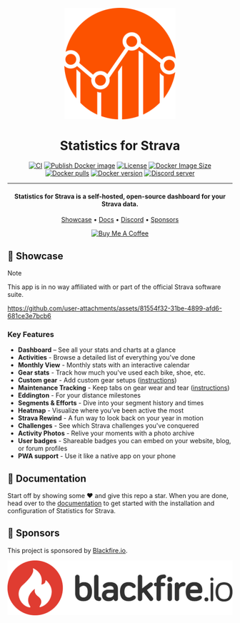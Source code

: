 <p align="center">
  <img src="public/assets/images/logo.svg" width="250" alt="Logo" >
</p>

<h1 align="center">Statistics for Strava</h1>

<p align="center">
<a href="https://github.com/robiningelbrecht/statistics-for-strava/actions/workflows/ci.yml"><img src="https://github.com/robiningelbrecht/statistics-for-strava/actions/workflows/ci.yml/badge.svg" alt="CI"></a>
<a href="https://github.com/robiningelbrecht/statistics-for-strava/actions/workflows/docker-image.yml"><img src="https://github.com/robiningelbrecht/statistics-for-strava/actions/workflows/docker-image.yml/badge.svg" alt="Publish Docker image"></a>
<a href="https://raw.githubusercontent.com/robiningelbrecht/statistics-for-strava/refs/heads/master/LICENSE"><img src="https://img.shields.io/github/license/robiningelbrecht/statistics-for-strava?color=428f7e&logo=open%20source%20initiative&logoColor=white" alt="License"></a>
<a href="https://hub.docker.com/r/robiningelbrecht/strava-statistics"><img src="https://img.shields.io/docker/image-size/robiningelbrecht/strava-statistics" alt="Docker Image Size"></a>
<a href="https://hub.docker.com/r/robiningelbrecht/strava-statistics"><img src="https://img.shields.io/docker/pulls/robiningelbrecht/strava-statistics" alt="Docker pulls"></a>
<a href="https://hub.docker.com/r/robiningelbrecht/strava-statistics"><img src="https://img.shields.io/docker/v/robiningelbrecht/strava-statistics?sort=semver" alt="Docker version"></a>
<a href="https://discord.gg/p4zpZyCHNc"><img src="https://img.shields.io/badge/Statistics%20for%20Strava-%235865F4?logo=discord&logoColor=%23ffffff&label=%20&labelColor=585858" alt="Discord server"></a>  
</p>

---

<h4 align="center">Statistics for Strava is a self-hosted, open-source dashboard for your Strava data.</h4>

<p align="center">
  <a href="#-showcase">Showcase</a> •
  <a href="#-documentation">Docs</a> •
  <a href="https://discord.gg/p4zpZyCHNc">Discord</a> •
  <a href="#-sponsors">Sponsors</a>
</p>

<p align="center">
  <a href="https://www.buymeacoffee.com/ingelbrecht" target="_blank"><img src="https://cdn.buymeacoffee.com/buttons/v2/default-yellow.png" alt="Buy Me A Coffee" style="height: 40px !important;" ></a>
</p>

## 📸 Showcase

> [!NOTE]
> This app is in no way affiliated with or part of the official Strava software suite.

https://github.com/user-attachments/assets/81554f32-31be-4899-afd6-681ce3e7bcb6

### Key Features

* **Dashboard** – See all your stats and charts at a glance
* **Activities** -  Browse a detailed list of everything you've done
* **Monthly View** - Monthly stats with an interactive calendar
* **Gear stats** - Track how much you've used each bike, shoe, etc.
* **Custom gear** - Add custom gear setups  ([instructions](https://statistics-for-strava-docs.robiningelbrecht.be/#/configuration/custom-gear))
* **Maintenance Tracking** - Keep tabs on gear wear and tear ([instructions](https://statistics-for-strava-docs.robiningelbrecht.be/#/configuration/gear-maintenance))
* **Eddington** - For your distance milestones
* **Segments & Efforts** - Dive into your segment history and times
* **Heatmap** - Visualize where you’ve been active the most
* **Strava Rewind** - A fun way to look back on your year in motion
* **Challenges** - See which Strava challenges you've conquered
* **Activity Photos** - Relive your moments with a photo archive
* **User badges** - Shareable badges you can embed on your website, blog, or forum profiles
* **PWA support** - Use it like a native app on your phone

## 📖 Documentation

Start off by showing some ❤️ and give this repo a star. 
When you are done, head over to the [documentation](https://statistics-for-strava-docs.robiningelbrecht.be) to get started with the installation and configuration of Statistics for Strava.

## 🫶 Sponsors

This project is sponsored by [Blackfire.io](https://www.blackfire.io).

![Blackfire logo](docs/assets/images/blackfire-logo.png)

